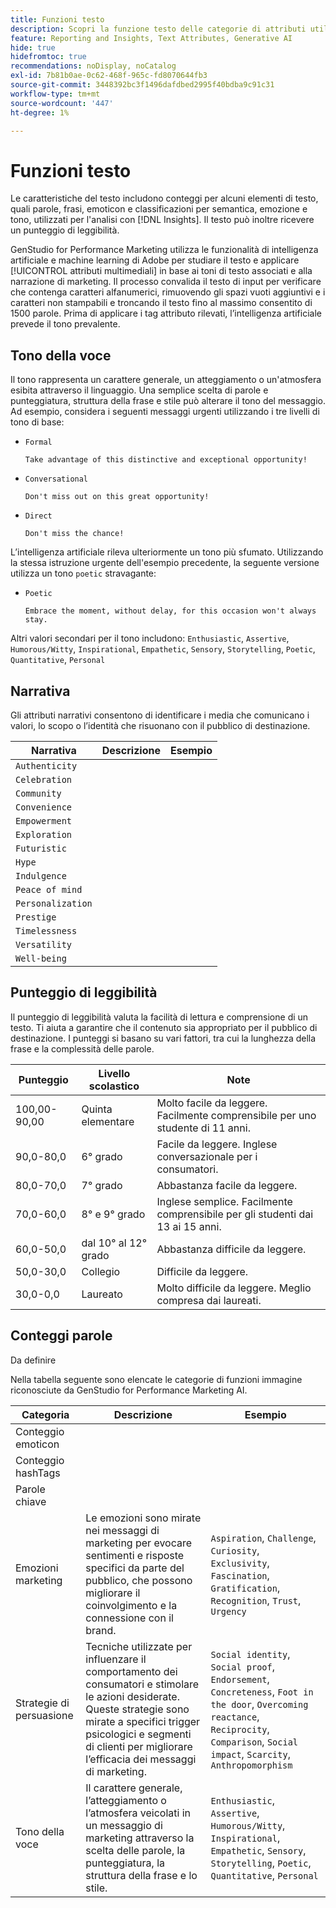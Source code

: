 ```yaml
---
title: Funzioni testo
description: Scopri la funzione testo delle categorie di attributi utilizzate in GenStudio for Performance Marketing.
feature: Reporting and Insights, Text Attributes, Generative AI
hide: true
hidefromtoc: true
recommendations: noDisplay, noCatalog
exl-id: 7b81b0ae-0c62-468f-965c-fd8070644fb3
source-git-commit: 3448392bc3f1496dafdbed2995f40bdba9c91c31
workflow-type: tm+mt
source-wordcount: '447'
ht-degree: 1%

---
```


# Funzioni testo

Le caratteristiche del testo includono conteggi per alcuni elementi di testo, quali parole, frasi, emoticon e classificazioni per semantica, emozione e tono, utilizzati per l&#39;analisi con [!DNL Insights]. Il testo può inoltre ricevere un punteggio di leggibilità.

GenStudio for Performance Marketing utilizza le funzionalità di intelligenza artificiale e machine learning di Adobe per studiare il testo e applicare [!UICONTROL attributi multimediali] in base ai toni di testo associati e alla narrazione di marketing. Il processo convalida il testo di input per verificare che contenga caratteri alfanumerici, rimuovendo gli spazi vuoti aggiuntivi e i caratteri non stampabili e troncando il testo fino al massimo consentito di 1500 parole. Prima di applicare i tag attributo rilevati, l’intelligenza artificiale prevede il tono prevalente.

## Tono della voce

Il tono rappresenta un carattere generale, un atteggiamento o un&#39;atmosfera esibita attraverso il linguaggio. Una semplice scelta di parole e punteggiatura, struttura della frase e stile può alterare il tono del messaggio. Ad esempio, considera i seguenti messaggi urgenti utilizzando i tre livelli di tono di base:

- `Formal`

  ```
  Take advantage of this distinctive and exceptional opportunity!
  ```

- `Conversational`

  ```
  Don't miss out on this great opportunity!
  ```

- `Direct`

  ```
  Don't miss the chance!
  ```

L’intelligenza artificiale rileva ulteriormente un tono più sfumato. Utilizzando la stessa istruzione urgente dell&#39;esempio precedente, la seguente versione utilizza un tono `poetic` stravagante:

- `Poetic`

  ```
  Embrace the moment, without delay, for this occasion won't always stay.
  ```

Altri valori secondari per il tono includono: `Enthusiastic`, `Assertive`, `Humorous/Witty`, `Inspirational`, `Empathetic`, `Sensory`, `Storytelling`, `Poetic`, `Quantitative`, `Personal`

## Narrativa

Gli attributi narrativi consentono di identificare i media che comunicano i valori, lo scopo o l’identità che risuonano con il pubblico di destinazione.

| Narrativa | Descrizione | Esempio |
| ----------------- | ----------- | ------- |
| `Authenticity` |             |         |
| `Celebration` |             |         |
| `Community` |             |         |
| `Convenience` |             |         |
| `Empowerment` |             |         |
| `Exploration` |             |         |
| `Futuristic` |             |         |
| `Hype` |             |         |
| `Indulgence` |             |         |
| `Peace of mind` |             |         |
| `Personalization` |             |         |
| `Prestige` |             |         |
| `Timelessness` |             |         |
| `Versatility` |             |         |
| `Well-being` |             |         |

## Punteggio di leggibilità

Il punteggio di leggibilità valuta la facilità di lettura e comprensione di un testo. Ti aiuta a garantire che il contenuto sia appropriato per il pubblico di destinazione. I punteggi si basano su vari fattori, tra cui la lunghezza della frase e la complessità delle parole.

| Punteggio | Livello scolastico | Note |
| ----------- | ------------------ | ------------------------------------------------------------------------- |
| 100,00-90,00 | Quinta elementare | Molto facile da leggere. Facilmente comprensibile per uno studente di 11 anni. |
| 90,0-80,0 | 6° grado | Facile da leggere. Inglese conversazionale per i consumatori. |
| 80,0-70,0 | 7° grado | Abbastanza facile da leggere. |
| 70,0-60,0 | 8° e 9° grado | Inglese semplice. Facilmente comprensibile per gli studenti dai 13 ai 15 anni. |
| 60,0-50,0 | dal 10° al 12° grado | Abbastanza difficile da leggere. |
| 50,0-30,0 | Collegio | Difficile da leggere. |
| 30,0-0,0 | Laureato | Molto difficile da leggere. Meglio compresa dai laureati. |

## Conteggi parole

Da definire

Nella tabella seguente sono elencate le categorie di funzioni immagine riconosciute da GenStudio for Performance Marketing AI.

| Categoria | Descrizione | Esempio |
| -------------------- | ------------- | --------------------- |
| Conteggio emoticon |             |        |
| Conteggio hashTags |             |        |
| Parole chiave |             |        |
| Emozioni marketing | Le emozioni sono mirate nei messaggi di marketing per evocare sentimenti e risposte specifici da parte del pubblico, che possono migliorare il coinvolgimento e la connessione con il brand. | `Aspiration`, `Challenge`, `Curiosity`, `Exclusivity`, `Fascination`, `Gratification`, `Recognition`, `Trust`, `Urgency` |
| Strategie di persuasione | Tecniche utilizzate per influenzare il comportamento dei consumatori e stimolare le azioni desiderate. Queste strategie sono mirate a specifici trigger psicologici e segmenti di clienti per migliorare l’efficacia dei messaggi di marketing. | `Social identity`, `Social proof`, `Endorsement`, `Concreteness`, `Foot in the door`, `Overcoming reactance`, `Reciprocity`, `Comparison`, `Social impact`, `Scarcity`, `Anthropomorphism` |
| Tono della voce | Il carattere generale, l’atteggiamento o l’atmosfera veicolati in un messaggio di marketing attraverso la scelta delle parole, la punteggiatura, la struttura della frase e lo stile. | `Enthusiastic`, `Assertive`, `Humorous/Witty`, `Inspirational`, `Empathetic`, `Sensory`, `Storytelling`, `Poetic`, `Quantitative`, `Personal` |

